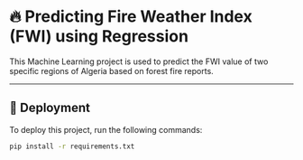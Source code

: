 # 🔥 Predicting Fire Weather Index (FWI) using Regression

This Machine Learning project is used to predict the FWI value of two specific regions of Algeria based on forest fire reports.

---
## 🚀 Deployment

To deploy this project, run the following commands:

```bash
pip install -r requirements.txt




